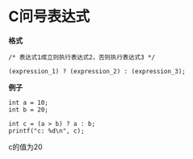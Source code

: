 # C问号表达式

**格式**

```
/* 表达式1成立则执行表达式2，否则执行表达式3 */

(expression_1) ? (expression_2) : (expression_3);
```

**例子**

```
int a = 10;
int b = 20;

int c = (a > b) ? a : b;
printf("c: %d\n", c);
```

c的值为20
